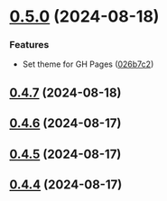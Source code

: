# [0.5.0](https://github.com/eimi-codes/Bratacha-MCNF/compare/v0.4.7...v0.5.0) (2024-08-18)


### Features

* Set theme for GH Pages ([026b7c2](https://github.com/eimi-codes/Bratacha-MCNF/commit/026b7c293a89f8b1239552605ae753e2054a29be))



## [0.4.7](https://github.com/eimi-codes/Bratacha-MCNF/compare/v0.4.6...v0.4.7) (2024-08-18)



## [0.4.6](https://github.com/eimi-codes/Bratacha-MCNF/compare/v0.4.5...v0.4.6) (2024-08-17)



## [0.4.5](https://github.com/eimi-codes/Bratacha-MCNF/compare/v0.4.4...v0.4.5) (2024-08-17)



## [0.4.4](https://github.com/eimi-codes/Bratacha-MCNF/compare/v0.4.3...v0.4.4) (2024-08-17)



